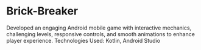 # Brick-Breaker
Developed an engaging Android mobile game with interactive mechanics, challenging levels, responsive controls, and smooth animations to enhance player experience.     Technologies Used:  Kotlin, Android Studio

